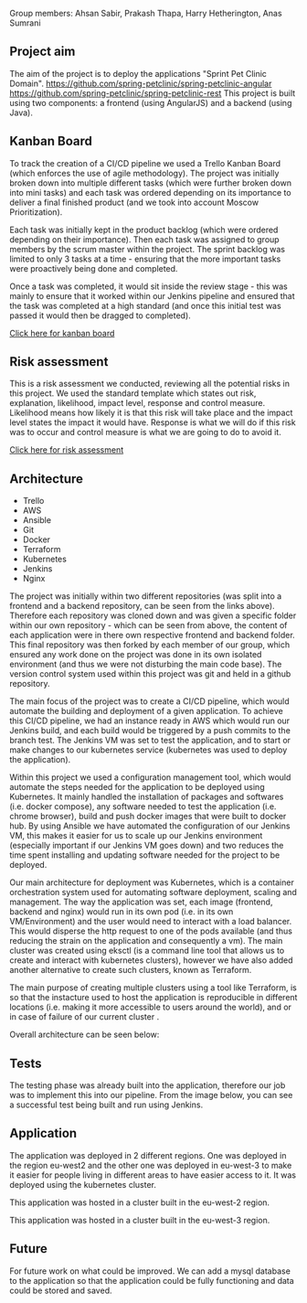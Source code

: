 Group members: Ahsan Sabir, Prakash Thapa, Harry Hetherington, Anas Sumrani

## Project aim 
The aim of the project is to deploy the applications  "Sprint Pet Clinic Domain".
https://github.com/spring-petclinic/spring-petclinic-angular
https://github.com/spring-petclinic/spring-petclinic-rest
 This project is built using two components: a frontend (using AngularJS) and a backend (using Java). 

## Kanban Board
To track the creation of a CI/CD pipeline we used a Trello Kanban Board (which enforces the use of agile methodology). The project was initially broken down into multiple different tasks (which were further broken down into mini tasks) and each task was ordered depending on its importance to deliver a final finished product (and we took into account Moscow Prioritization).  

Each task was initially kept in the product backlog (which were ordered depending on their importance). Then each task was assigned to group members by the scrum master within the project. The sprint backlog was limited to only 3 tasks at a time - ensuring that the more important tasks were proactively being done and completed. 

Once a task was completed, it would sit inside the review stage - this was mainly to ensure that it worked within our Jenkins pipeline and ensured that the task was completed at a high standard (and once this initial test was passed it would then be dragged to completed).

[Click here for kanban board](https://trello.com/invite/b/on6fy1De/0022b5ed00bf3928d4dc165fbf1b3fe2/project)

## Risk assessment 
This is a risk assessment we conducted, reviewing all the potential risks in this project. We used the standard template which states out risk, explanation, likelihood, impact level, response and control measure. Likelihood means how likely it is that this risk will take place and the impact level states the impact it would have. Response is what we will do if this risk was to occur and control measure is what we are going to do to avoid it. 
 
[Click here for risk assessment](https://docs.google.com/spreadsheets/d/1_5DWAySKbS2vFYf7Z5W6cZ9d73s2_Rli_U_BB3_jfsk/edit#gid=0)

## Architecture
- Trello
- AWS
- Ansible
- Git
- Docker
- Terraform
- Kubernetes
- Jenkins
- Nginx

The project was initially within two different repositories (was split into a frontend and a backend repository, can be seen from the links above). Therefore each repository was cloned down and was given a specific folder within our own repository - which can be seen from above, the content of each application were in there own respective frontend and backend folder. This final repository was then forked by each member of our group, which ensured any work done on the project was done in its own isolated environment (and thus we were not disturbing the main code base).  The version control system used within this project was git and held in a github repository.

The main focus of the project was to create a CI/CD pipeline, which would automate the building and deployment of a given application. To achieve this CI/CD pipeline, we had an instance ready in AWS which would run our Jenkins build, and each build would be triggered by a push commits to the branch test.  The Jenkins VM was set to test the application, and to start or make changes to our kubernetes service (kubernetes was used to deploy the application).

Within this project we used a configuration management tool, which would automate the steps needed for the application to be deployed using Kubernetes. It mainly handled the installation of packages and softwares (i.e. docker compose), any software needed to test the application (i.e. chrome browser), build and push docker images that were built to docker hub. By using Ansible we have automated the configuration of our Jenkins VM, this makes it easier for us to scale up our Jenkins environment (especially important if our Jenkins VM goes down) and two reduces the time spent installing and updating software needed for the project to be deployed.  

Our main architecture for deployment was Kubernetes, which is a container orchestration system used for automating software deployment, scaling and management. The way the application was set, each image (frontend, backend and nginx) would run in its own pod (i.e. in its own VM/Environment) and the user would need to interact with a load balancer. This would disperse the http request to one of the pods available (and thus reducing the strain on the application and consequently a vm). The main cluster was created using eksctl (is a command line tool that allows us to create and interact with kubernetes clusters), however we have also added another alternative to create such clusters, known as Terraform.   

The main purpose of creating multiple clusters using a tool like Terraform, is so that the instacture used to host the application is reproducible in different locations (i.e. making it more accessible to users around the world), and or in case of failure of our current cluster .

Overall architecture can be seen below:

## Tests
The testing phase was already built into the application, therefore our job was to implement this into our pipeline. From the image below, you can see a successful test being built and run using Jenkins.


## Application
The application was deployed in 2 different regions. One was deployed in the region eu-west2 and the other one was deployed in eu-west-3 to make it easier for people living in different areas to have easier access to it. It was deployed using the kubernetes cluster.

This application was hosted in a cluster built in the eu-west-2 region.

This application was hosted in a cluster built in the eu-west-3 region.

## Future
For future work on what could be improved. We can add a mysql database to the application so that the application could be fully functioning and data could be stored and saved.